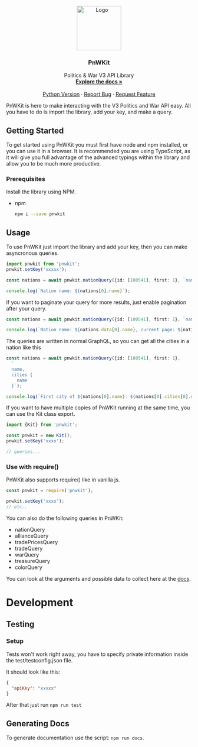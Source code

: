 <p align="center">
  <a href="https://github.com/bsnk-dev/pnwkit">
    <img src="https://assets.bsnk.dev/pnwkit_icon.png" alt="Logo" width="120" height="120">
  </a>

  <h3 align="center">PnWKit</h3>

  <p align="center">
    Politics & War V3 API Library
    <br />
    <a href="https://bsnk-dev.github.io/pnwkit/"><strong>Explore the docs »</strong></a>
    <br />
    <br />
    <a href="https://pypi.org/project/pnwkit-py/">Python Version</a>
    ·
    <a href="https://github.com/bsnk-dev/pnwkit/issues">Report Bug</a>
    ·
    <a href="https://github.com/bsnk-dev/pnwkit/issues">Request Feature</a>
  </p>
</p>


PnWKit is here to make interacting with the V3 Politics and War API easy. All you have to do is import the library, add your key, and make a query.

## Getting Started

To get started using PnWKit you must first have node and npm installed, or you can use it in a browser. It is recommended you are using TypeScript, as it
will give you full advantage of the advanced typings within the library and allow you to be much more productive.

### Prerequisites

Install the library using NPM.
* npm
  ```sh
  npm i --save pnwkit
  ```

## Usage

To use PnWKit just import the library and add your key, then you can make asyncronous queries.

```ts
import pnwkit from 'pnwkit';
pnwkit.setKey('xxxxx');

const nations = await pnwkit.nationQuery({id: [100541], first: 1}, `name`);

console.log(`Nation name: ${nations[0].name}`);
```

If you want to paginate your query for more results, just enable pagination after your query.

```ts
const nations = await pnwkit.nationQuery({id: [100541], first: 1}, `name`, true);

console.log(`Nation name: ${nations.data[0].name}, current page: ${nations.paginatorInfo.currentPage}`);
```

The queries are written in normal GraphQL, so you can get all the cities in a nation like this

```ts
const nations = await pnwkit.nationQuery({id: [100541], first: 1}, 
  `
  name,
  cities {
    name  
  }`);

console.log(`First city of ${nations[0].name}: ${nations[0].cities[0].name}`);
```

If you want to have multiple copies of PnWKit running at the same time, you can use the Kit class export.

```ts
import {Kit} from 'pnwkit';

const pnwkit = new Kit();
pnwkit.setKey('xxxx');

// queries...
```

### Use with require()

PnWKit also supports require() like in vanilla js.

```js
const pnwkit = require('pnwkit');

pnwkit.setKey('xxxx');
// etc..
```


You can also do the following queries in PnWKit:

- nationQuery
- allianceQuery
- tradePricesQuery
- tradeQuery
- warQuery
- treasureQuery
- colorQuery

You can look at the arguments and possible data to collect here at the [docs](https://bsnk-dev.github.io/pnwkit/).


# Development

## Testing

### Setup

Tests won't work right away, you have to specify private information inside the test/testconfig.json file.

It should look like this:

```json
{
  "apiKey": "xxxxx"
}
```

After that just run ```npm run test```

## Generating Docs

To generate documentation use the script: ```npm run docs```.
